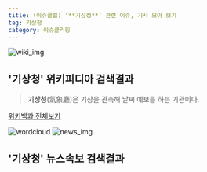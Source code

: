 ```yaml
---
title: (이슈클립) '**기상청**' 관련 이슈, 기사 모아 보기
tag: 기상청
category: 이슈클리핑
---
```

![wiki_img](https://user-images.githubusercontent.com/42597476/44503234-41136a80-a6d0-11e8-9071-6fc6418eafe4.png)
## **'**기상청**'** 위키피디아 검색결과
>**기상청**(氣象廳)은 기상을 관측해 날씨 예보를 하는 기관이다.

<a href="https://ko.wikipedia.org/wiki/기상청" target="_blank">위키백과 전체보기</a>

![wordcloud](https://s3.ap-northeast-2.amazonaws.com/lyrics101-wordcloud/2018-09-28-1538085352.png)
![news_img](https://user-images.githubusercontent.com/42597476/44507050-1206f400-a6e4-11e8-8d98-7ffbfebb353f.png)
## **'**기상청**'** 뉴스속보 검색결과


